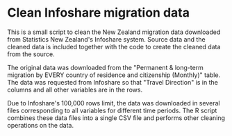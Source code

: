# Clean Infoshare migration data

This is a small script to clean the New Zealand migration data downloaded from Statistics New Zealand's Infoshare system. Source data and the cleaned data is included together with the code to create the cleaned data from the source.

The original data was downloaded from the "Permanent & long-term migration by EVERY country of residence and citizenship (Monthly)" table. The data was requested from Infoshare so that "Travel Direction" is in the columns and all other variables are in the rows. 

Due to Infoshare's 100,000 rows limit, the data was downloaded in several files corresponding to all variables for different time periods. The R script combines these data files into a single CSV file and performs other cleaning operations on the data. 
